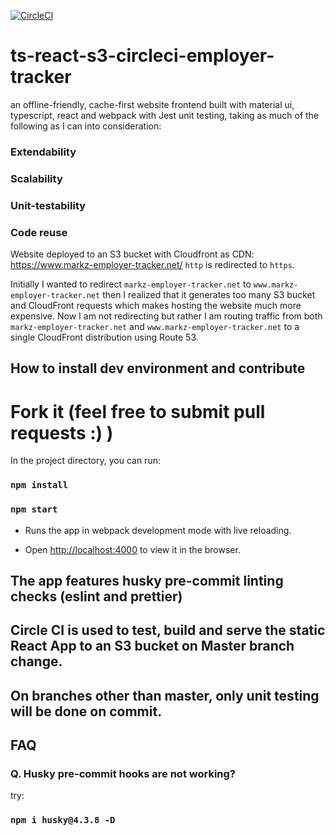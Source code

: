 [![CircleCI](https://circleci.com/gh/MarkZhuVUW/ts-react-s3-circleci-employer-tracker.svg?style=svg)](https://circleci.com/gh/MarkZhuVUW/ts-react-s3-circleci-employer-tracker)

# ts-react-s3-circleci-employer-tracker

an offline-friendly, cache-first website frontend built with material ui, typescript, react and webpack with Jest unit testing, taking as much of the following as I can into consideration:

### Extendability

### Scalability

### Unit-testability

### Code reuse

Website deployed to an S3 bucket with Cloudfront as CDN: https://www.markz-employer-tracker.net/
`http` is redirected to `https`.

Initially I wanted to redirect `markz-employer-tracker.net` to `www.markz-employer-tracker.net` then I realized that it generates too many S3 bucket and CloudFront requests which makes hosting the website much more expensive. Now I am not redirecting but rather I am routing traffic from both `markz-employer-tracker.net` and `www.markz-employer-tracker.net` to a single CloudFront distribution using Route 53.

## How to install dev environment and contribute

# Fork it (feel free to submit pull requests :) )

In the project directory, you can run:

### `npm install`

### `npm start`

- Runs the app in webpack development mode with live reloading.

- Open [http://localhost:4000](http://localhost:4000) to view it in the browser.

## The app features husky pre-commit linting checks (eslint and prettier)

## Circle CI is used to test, build and serve the static React App to an S3 bucket on Master branch change.

## On branches other than master, only unit testing will be done on commit.

## FAQ

### Q. Husky pre-commit hooks are not working?

try:

### `npm i husky@4.3.8 -D`
